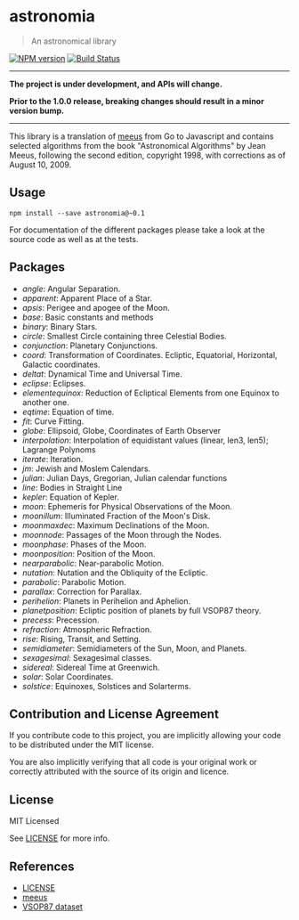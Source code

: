 # astronomia

> An astronomical library

[![NPM version](https://badge.fury.io/js/astronomia.svg)](https://www.npmjs.com/package/astronomia/)
[![Build Status](https://secure.travis-ci.org/commenthol/astronomia.svg?branch=master)](https://travis-ci.org/commenthol/astronomia)

----

**The project is under development, and APIs will change.**

**Prior to the 1.0.0 release, breaking changes should result in a minor version bump.**

----

This library is a translation of [meeus][] from Go to Javascript and contains
selected algorithms from the book "Astronomical Algorithms" by Jean Meeus,
following the second edition, copyright 1998, with corrections as of
August 10, 2009.

## Usage

```
npm install --save astronomia@~0.1
```

For documentation of the different packages please take a look at the source code as well as at the tests.

## Packages

- _angle_: Angular Separation.
- _apparent_: Apparent Place of a Star.
- _apsis_: Perigee and apogee of the Moon.
- _base_: Basic constants and methods
- _binary_: Binary Stars.
- _circle_: Smallest Circle containing three Celestial Bodies.
- _conjunction_: Planetary Conjunctions.
- _coord_: Transformation of Coordinates. Ecliptic, Equatorial, Horizontal, Galactic coordinates.
- _deltat_: Dynamical Time and Universal Time.
- _eclipse_: Eclipses.
- _elementequinox_: Reduction of Ecliptical Elements from one Equinox to another one.
- _eqtime_: Equation of time.
- _fit_: Curve Fitting.
- _globe_: Ellipsoid, Globe, Coordinates of Earth Observer
- _interpolation_: Interpolation of equidistant values (linear, len3, len5); Lagrange Polynoms
- _iterate_: Iteration.
- _jm_: Jewish and Moslem Calendars.
- _julian_: Julian Days, Gregorian, Julian calendar functions
- _line_: Bodies in Straight Line
- _kepler_: Equation of Kepler.
- _moon_: Ephemeris for Physical Observations of the Moon.
- _moonillum_: Illuminated Fraction of the Moon's Disk.
- _moonmaxdec_: Maximum Declinations of the Moon.
- _moonnode_: Passages of the Moon through the Nodes.
- _moonphase_: Phases of the Moon.
- _moonposition_: Position of the Moon.
- _nearparabolic_: Near-parabolic Motion.
- _nutation_: Nutation and the Obliquity of the Ecliptic.
- _parabolic_: Parabolic Motion.
- _parallax_: Correction for Parallax.
- _perihelion_: Planets in Perihelion and Aphelion.
- _planetposition_: Ecliptic position of planets by full VSOP87 theory.
- _precess_: Precession.
- _refraction_: Atmospheric Refraction.
- _rise_: Rising, Transit, and Setting.
- _semidiameter_: Semidiameters of the Sun, Moon, and Planets.
- _sexagesimal_: Sexagesimal classes.
- _sidereal_: Sidereal Time at Greenwich.
- _solar_: Solar Coordinates.
- _solstice_: Equinoxes, Solstices and Solarterms.

## Contribution and License Agreement

If you contribute code to this project, you are implicitly allowing your code to be distributed under the MIT license.

You are also implicitly verifying that all code is your original work or correctly attributed with the source of its origin and licence.

## License

MIT Licensed

See [LICENSE][] for more info.

## References

<!-- !ref -->

* [LICENSE][LICENSE]
* [meeus][meeus]
* [VSOP87 dataset][VSOP87 dataset]

<!-- ref! -->

[meeus]: https://github.com/soniakeys/meeus.git
[LICENSE]: ./LICENSE
[VSOP87 dataset]: ftp://cdsarc.u-strasbg.fr/pub/cats/VI/81
